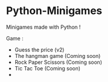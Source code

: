 # Python-Minigames

Minigames made with Python !

Game :
  - Guess the price (v2)
  - The hangman game (Coming soon)
  - Rock Paper Scissors (Coming soon)
  - Tic Tac Toe (Coming soon)
  - 
